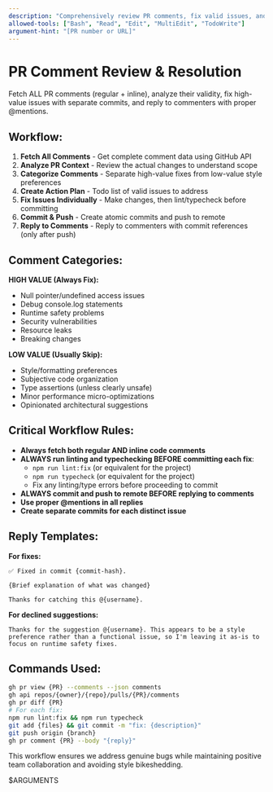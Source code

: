 ```yaml
---
description: "Comprehensively review PR comments, fix valid issues, and reply to commenters"
allowed-tools: ["Bash", "Read", "Edit", "MultiEdit", "TodoWrite"]
argument-hint: "[PR number or URL]"
---
```


# PR Comment Review & Resolution

Fetch ALL PR comments (regular + inline), analyze their validity, fix high-value issues with separate commits, and reply to commenters with proper @mentions.

## Workflow:

1. **Fetch All Comments** - Get complete comment data using GitHub API
2. **Analyze PR Context** - Review the actual changes to understand scope  
3. **Categorize Comments** - Separate high-value fixes from low-value style preferences
4. **Create Action Plan** - Todo list of valid issues to address
5. **Fix Issues Individually** - Make changes, then lint/typecheck before committing
6. **Commit & Push** - Create atomic commits and push to remote
7. **Reply to Comments** - Reply to commenters with commit references (only after push)

## Comment Categories:

**HIGH VALUE (Always Fix):**
- Null pointer/undefined access issues  
- Debug console.log statements
- Runtime safety problems
- Security vulnerabilities  
- Resource leaks
- Breaking changes

**LOW VALUE (Usually Skip):**
- Style/formatting preferences
- Subjective code organization
- Type assertions (unless clearly unsafe)
- Minor performance micro-optimizations  
- Opinionated architectural suggestions

## Critical Workflow Rules:

- **Always fetch both regular AND inline code comments**
- **ALWAYS run linting and typechecking BEFORE committing each fix**:
  - `npm run lint:fix` (or equivalent for the project)
  - `npm run typecheck` (or equivalent for the project) 
  - Fix any linting/type errors before proceeding to commit
- **ALWAYS commit and push to remote BEFORE replying to comments**
- **Use proper @mentions in all replies**
- **Create separate commits for each distinct issue**

## Reply Templates:

**For fixes:**
```
✅ Fixed in commit {commit-hash}. 

{Brief explanation of what was changed}

Thanks for catching this @{username}.
```

**For declined suggestions:**
```
Thanks for the suggestion @{username}. This appears to be a style preference rather than a functional issue, so I'm leaving it as-is to focus on runtime safety fixes.
```

## Commands Used:
```bash
gh pr view {PR} --comments --json comments
gh api repos/{owner}/{repo}/pulls/{PR}/comments  
gh pr diff {PR}
# For each fix:
npm run lint:fix && npm run typecheck
git add {files} && git commit -m "fix: {description}"
git push origin {branch}
gh pr comment {PR} --body "{reply}"
```

This workflow ensures we address genuine bugs while maintaining positive team collaboration and avoiding style bikeshedding.

$ARGUMENTS